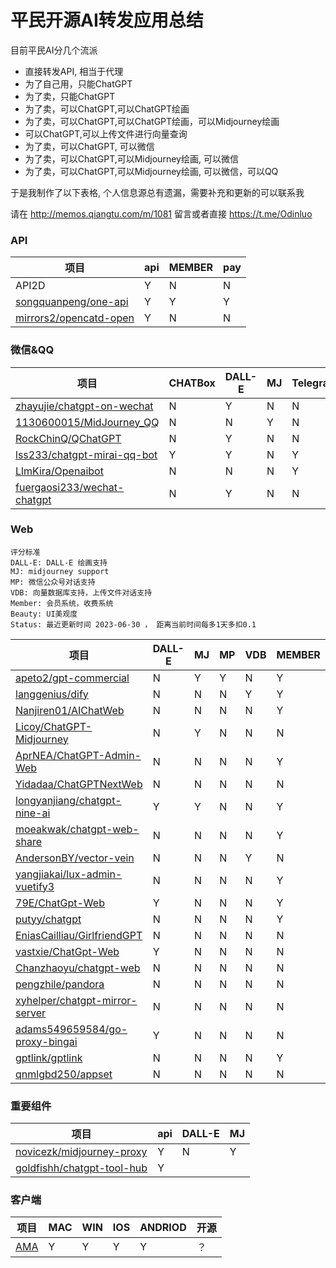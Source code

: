 # 平民开源AI转发应用总结 


目前平民AI分几个流派

- 直接转发API, 相当于代理
- 为了自己用，只能ChatGPT
- 为了卖，只能ChatGPT
- 为了卖，可以ChatGPT,可以ChatGPT绘画
- 为了卖，可以ChatGPT,可以ChatGPT绘画，可以Midjourney绘画
- 可以ChatGPT,可以上传文件进行向量查询
- 为了卖，可以ChatGPT, 可以微信
- 为了卖，可以ChatGPT,可以Midjourney绘画, 可以微信
- 为了卖，可以ChatGPT,可以Midjourney绘画, 可以微信，可以QQ

于是我制作了以下表格, 个人信息源总有遗漏，需要补充和更新的可以联系我

请在 http://memos.qiangtu.com/m/1081 留言或者直接 https://t.me/Odinluo 

### API  

| 项目                                                       | api  | MEMBER | pay  |
| ---------------------------------------------------------- | ---- | ------ | ---- |
| API2D                                                      | Y    | N      | N    |
| [songquanpeng/one-api](https://github.com/songquanpeng/one-api)               | Y    | Y      | Y    |
| [mirrors2/opencatd-open](https://github.com/mirrors2/opencatd-open) | Y    | N      | N    |

### 微信&QQ

| 项目                                                         | CHATBox | DALL-E | MJ   | Telegram | QQ   | wechat | VDB  | MEMBER | pay  |
| ------------------------------------------------------------ | ------- | ------ | ---- | -------- | ---- | ------ | ---- | ------ | ---- |
| [zhayujie/chatgpt-on-wechat](https://github.com/zhayujie/chatgpt-on-wechat)     | N       | Y      | N    | N        | N    | Y      | Y    | N      | N    |
| [1130600015/MidJourney_QQ](https://github.com/1130600015/MidJourney_QQ) | N       | N      | Y    | N        | Y    | N      | N    | N      | N    |
| [RockChinQ/QChatGPT](https://github.com/RockChinQ/QChatGPT)            | N       | Y      | N    | N        | Y    | N      | N    | N      | N    |
| [lss233/chatgpt-mirai-qq-bot](https://github.com/lss233/chatgpt-mirai-qq-bot) | Y       | Y      | N    | Y        | Y    | Y      | N    | N      | N    |
| [LlmKira/Openaibot](https://github.com/LlmKira/Openaibot)            | N       | N      | N    | Y        | Y    | N      | N    | N      | N    |
| [fuergaosi233/wechat-chatgpt](https://github.com/fuergaosi233/wechat-chatgpt) | N       | Y      | N    | N        | N    | Y      | N    | N      | N    |

### Web 

``` 
评分标准
DALL-E: DALL-E 绘画支持
MJ: midjourney support
MP: 微信公众号对话支持
VDB: 向量数据库支持，上传文件对话支持
Member: 会员系统，收费系统
Beauty: UI美观度
Status: 最近更新时间 2023-06-30 ， 距离当前时间每多1天多扣0.1
```

| 项目                                                         | DALL-E | MJ   | MP   | VDB  | MEMBER | BEAUTY | STATUS | SCORE |
| ------------------------------------------------------------ | ------ | ---- | ---- | ---- | ------ | ------ | ------ | ----- |
| [apeto2/gpt-commercial](https://github.com/apeto2/gpt-commercial) | N      | Y    | Y    | N    | Y      | 3      | 0      | 6     |
| [langgenius/dify](https://github.com/langgenius/dify)        | N      | N    | N    | Y    | Y      | 4      | 0      | 6     |
| [Nanjiren01/AIChatWeb](https://github.com/Nanjiren01/AIChatWeb) | N      | N    | N    | N    | Y      | 5      | -0.2   | 5.8   |
| [Licoy/ChatGPT-Midjourney](https://github.com/Licoy/ChatGPT-Midjourney) | N      | Y    | N    | N    | N      | 5      | -0.3   | 5.7   |
| [AprNEA/ChatGPT-Admin-Web](https://github.com/AprilNEA/ChatGPT-Admin-Web) | N      | N    | N    | N    | Y      | 5      | -0.9   | 5.1   |
| [Yidadaa/ChatGPTNextWeb](https://github.com/Yidadaa/ChatGPT-Next-Web) | N      | N    | N    | N    | N      | 5      | 0      | 5     |
| [longyanjiang/chatgpt-nine-ai](https://github.com/longyanjiang/chatgpt-nine-ai) | Y      | Y    | N    | N    | Y      | 3      | -1.5   | 4.5   |
| [moeakwak/chatgpt-web-share](https://github.com/moeakwak/chatgpt-web-share) | N      | N    | N    | N    | Y      | 4      | -0.9   | 4.1   |
| [AndersonBY/vector-vein](https://github.com/AndersonBY/vector-vein) | N      | N    | N    | Y    | N      | 3      | -0.3   | 3.7   |
| [yangjiakai/lux-admin-vuetify3](https://github.com/yangjiakai/lux-admin-vuetify3) | N      | N    | N    | N    | Y      | 4      | -2.4   | 3.6   |
| [79E/ChatGpt-Web](https://github.com/79E/ChatGpt-Web)        | Y      | N    | N    | N    | Y      | 2      | -0.4   | 3.6   |
| [putyy/chatgpt](https://github.com/putyy/chatgpt)            | N      | N    | N    | N    | Y      | 3      | -0.5   | 3.5   |
| [EniasCailliau/GirlfriendGPT](https://github.com/EniasCailliau/GirlfriendGPT) | N      | N    | N    | N    | N      | 4      | -0.7   | 3.3   |
| [vastxie/ChatGpt-Web](https://github.com/vastxie/ChatGpt-Web) | Y      | N    | N    | N    | N      | 3      | -1     | 3     |
| [Chanzhaoyu/chatgpt-web](https://github.com/Chanzhaoyu/chatgpt-web) | N      | N    | N    | N    | N      | 3      | -0.4   | 2.6   |
| [pengzhile/pandora](https://github.com/pengzhile/pandora)    | N      | N    | N    | N    | N      | 3      | -0.4   | 2.6   |
| [xyhelper/chatgpt-mirror-server](https://github.com/xyhelper/chatgpt-mirror-server) | N      | N    | N    | N    | N      | 3      | -0.5   | 2.5   |
| [adams549659584/go-proxy-bingai](https://github.com/adams549659584/go-proxy-bingai) | Y      | N    | N    | N    | N      | 4      | -2.8   | 2.2   |
| [gptlink/gptlink](https://github.com/gptlink/gptlink)        | N      | N    | N    | N    | Y      | 2      | -1     | 2     |
| [qnmlgbd250/appset](https://github.com/qnmlgbd250/appset)    | N      | N    | N    | N    | N      | 2      | 0      | 2     |


### 重要组件

| 项目                                                         | api  | DALL-E | MJ   |
| ------------------------------------------------------------ | ---- | ------ | ---- |
| [novicezk/midjourney-proxy](https://github.com/novicezk/midjourney-proxy) | Y    | N      | Y    |
| [goldfishh/chatgpt-tool-hub](goldfishh/chatgpt-tool-hub)     | Y    |        |      |

### 客户端

| 项目                              | MAC  | WIN  | IOS  | ANDRIOD | 开源 |
| --------------------------------- | ---- | ---- | ---- | ------- | ---- |
| [AMA](https://bytemyth.com/zh-CN) | Y    | Y    | Y    | Y       | ？   |

